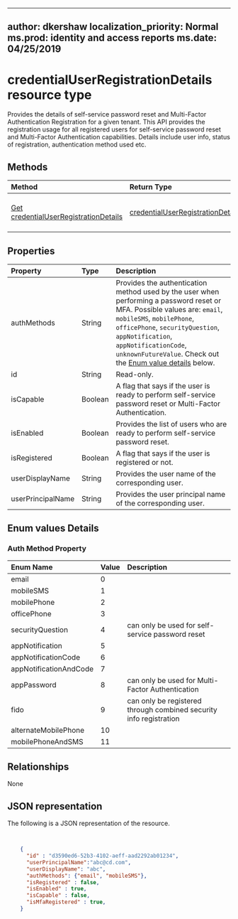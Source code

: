 
---
author: dkershaw
localization_priority: Normal
ms.prod: identity and access reports
ms.date: 04/25/2019
---

# credentialUserRegistrationDetails resource type

Provides the details of self-service password reset and Multi-Factor Authentication Registration for a given tenant. This API provides the registration usage for all registered users for self-service password reset and Multi-Factor Authentication capabilities. Details include user info, status of registration, authentication method used etc.


## Methods

| Method       | Return Type | Description |
|:-------------|:------------|:------------|
| [Get credentialUserRegistrationDetails](../api/credentialuserregistrationdetails_get.md) | [credentialUserRegistrationDetails](credentialuserregistrationdetails.md) | Read properties and relationships of credentialUserRegistrationDetails object. |

## Properties
| Property     | Type        | Description |
|:-------------|:------------|:------------|
|authMethods|String|Provides the authentication method used by the user when performing a password reset or MFA. Possible values are: `email`, `mobileSMS`, `mobilePhone`, `officePhone`, `securityQuestion`, `appNotification`, `appNotificationCode`, `unknownFutureValue`. Check out the [Enum value details](#Enum-values-Details) below. 
|id|String| Read-only.|Unique Id for the activity
|isCapable|Boolean|A flag that says if the user is ready to perform self-service password reset or Multi-Factor Authentication. |
|isEnabled|Boolean|Provides the list of users who are ready to perform self-service password reset.|
|isRegistered|Boolean|A flag that says if the user is registered or not.|
|userDisplayName|String| Provides the user name of the corresponding user.|
|userPrincipalName|String|Provides the user principal name of the corresponding user.|

## Enum values Details
### Auth Method Property
| Enum Name | Value | Description
| :---------|:-------|:----------
email	|0	
mobileSMS	|1	
mobilePhone|2	
officePhone	|3	
securityQuestion|4	|can only be used for self-service password reset	
appNotification	|5	
appNotificationCode|	6	
appNotificationAndCode|	7	
appPassword	|8	|can only be used for Multi-Factor Authentication
fido	|9	|can only be registered through combined security info registration
alternateMobilePhone	|10
mobilePhoneAndSMS	|11

## Relationships
None


## JSON representation

The following is a JSON representation of the resource.

<!-- {
  "blockType": "resource",
  "optionalProperties": [

  ],
  "@odata.type": "microsoft.graph.credentialUserRegistrationDetails"
}-->

```json

 
    {
      "id" : "d3590ed6-52b3-4102-aeff-aad2292ab01234",
      "userPrincipalName":"abc@cd.com",
      "userDisplayName": "abc",
      "authMethods": {"email", "mobileSMS"},
      "isRegistered" : false,
      "isEnabled" : true,
      "isCapable" : false,
      "isMfaRegistered" : true,
    }
```

<!-- uuid: 8fcb5dbc-d5aa-4681-8e31-b001d5168d79
2015-10-25 14:57:30 UTC -->
<!-- {
  "type": "#page.annotation",
  "description": "credentialUserRegistrationDetails resource",
  "keywords": "",
  "section": "documentation",
  "tocPath": ""
}-->
